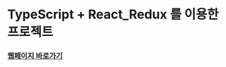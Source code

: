 # TypeScript + React_Redux 를 이용한 프로젝트

### [웹페이지 바로가기](https://wondonghwi.github.io/TypeScript_Redux/)
